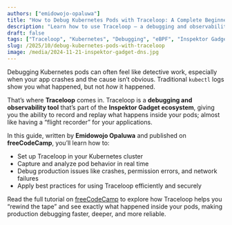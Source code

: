 ```yaml
---
authors: ["emidowojo-opaluwa"]
title: "How to Debug Kubernetes Pods with Traceloop: A Complete Beginner's Guide"
description: "Learn how to use Traceloop — a debugging and observability tool in the Inspektor Gadget ecosystem — to trace and debug Kubernetes pods in real time."
draft: false
tags: ["Traceloop", "Kubernetes", "Debugging", "eBPF", "Inspektor Gadget", "DevTools"]
slug: /2025/10/debug-kubernetes-pods-with-traceloop
image: /media/2024-11-21-inspektor-gadget-dns.jpg
---
```


Debugging Kubernetes pods can often feel like detective work, especially when your app crashes and the cause isn’t obvious. Traditional `kubectl` logs show you what happened, but not *how* it happened.  

That’s where **Traceloop** comes in. Traceloop is a **debugging and observability tool** that’s part of the **Inspektor Gadget ecosystem**, giving you the ability to record and replay what happens inside your pods; almost like having a “flight recorder” for your applications.  

In this guide, written by **Emidowojo Opaluwa** and published on **freeCodeCamp**, you’ll learn how to:  
- Set up Traceloop in your Kubernetes cluster  
- Capture and analyze pod behavior in real time  
- Debug production issues like crashes, permission errors, and network failures  
- Apply best practices for using Traceloop efficiently and securely  

<!-- truncate -->

Read the full tutorial on [freeCodeCamp](https://www.freecodecamp.org/news/how-to-debug-kubernetes-pods-with-traceloop-a-complete-beginners-guide/) to explore how Traceloop helps you “rewind the tape” and see exactly what happened inside your pods, making production debugging faster, deeper, and more reliable.  